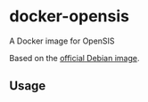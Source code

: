 # docker-opensis

A Docker image for OpenSIS

Based on the [official Debian image](http://registry.hub.docker.com/_/debian/).

## Usage

